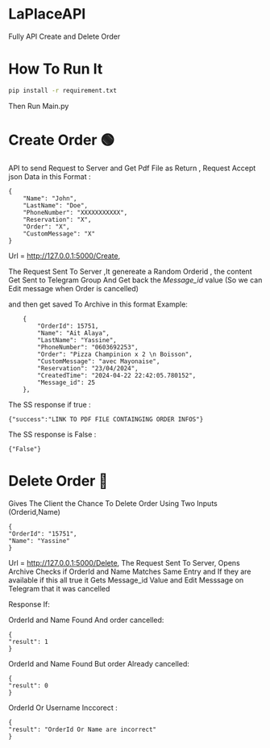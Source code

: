 # LaPlaceAPI
Fully API Create and Delete Order

# How To Run It
```bash
pip install -r requirement.txt
```
Then Run Main.py

# Create Order 🟢
API to send Request to Server and Get Pdf File as Return , Request Accept json Data in this Format :
```
{
    "Name": "John",
    "LastName": "Doe",
    "PhoneNumber": "XXXXXXXXXXX",
    "Reservation": "X",
    "Order": "X",
    "CustomMessage": "X"
}
```
Url = http://127.0.0.1:5000/Create,

The Request Sent To Server ,It genereate a Random Orderid , the content Get Sent to Telegram Group And Get back the *Message_id* value (So we can Edit message when Order is cancelled)

and then get saved To Archive in this format Example: 
```
    {
        "OrderId": 15751,
        "Name": "Ait Alaya",
        "LastName": "Yassine",
        "PhoneNumber": "0603692253",
        "Order": "Pizza Champinion x 2 \n Boisson",
        "CustomMessage": "avec Mayonaise",
        "Reservation": "23/04/2024",
        "CreatedTime": "2024-04-22 22:42:05.780152",
        "Message_id": 25
    },
```
The SS response if true :
```
{"success":"LINK TO PDF FILE CONTAINGING ORDER INFOS"}
```
The SS response is False :
```
{"False"}
```


# Delete Order 🔴
Gives The Client the Chance To Delete Order Using Two Inputs (Orderid,Name)
```
{
"OrderId": "15751",
"Name": "Yassine"
}
```
Url = http://127.0.0.1:5000/Delete,
The Request Sent To Server, Opens Archive Checks if OrderId and Name Matches Same Entry and If they are available if this all true it Gets Message_id Value and Edit Messsage on Telegram that it was cancelled

Response If:

OrderId and Name Found And order cancelled:
```
{
"result": 1
}
```
OrderId and Name Found But order Already cancelled:
```
{
"result": 0
}
```
OrderId Or Username Inccorect :
```
{
"result": "OrderId Or Name are incorrect"
}
```


